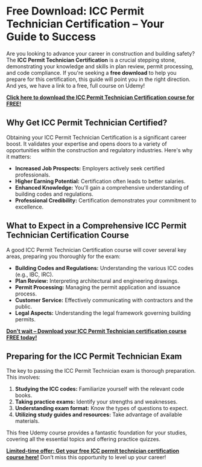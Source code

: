 # Free Download: ICC Permit Technician Certification – Your Guide to Success

Are you looking to advance your career in construction and building safety? The **ICC Permit Technician Certification** is a crucial stepping stone, demonstrating your knowledge and skills in plan review, permit processing, and code compliance. If you're seeking a **free download** to help you prepare for this certification, this guide will point you in the right direction. And yes, we have a link to a free, full course on Udemy!

[**Click here to download the ICC Permit Technician Certification course for FREE!**](https://udemywork.com/icc-permit-technician-certification)

## Why Get ICC Permit Technician Certified?

Obtaining your ICC Permit Technician Certification is a significant career boost. It validates your expertise and opens doors to a variety of opportunities within the construction and regulatory industries. Here's why it matters:

*   **Increased Job Prospects:** Employers actively seek certified professionals.
*   **Higher Earning Potential:** Certification often leads to better salaries.
*   **Enhanced Knowledge:** You'll gain a comprehensive understanding of building codes and regulations.
*   **Professional Credibility:** Certification demonstrates your commitment to excellence.

## What to Expect in a Comprehensive ICC Permit Technician Certification Course

A good ICC Permit Technician Certification course will cover several key areas, preparing you thoroughly for the exam:

*   **Building Codes and Regulations:** Understanding the various ICC codes (e.g., IBC, IRC).
*   **Plan Review:** Interpreting architectural and engineering drawings.
*   **Permit Processing:** Managing the permit application and issuance process.
*   **Customer Service:** Effectively communicating with contractors and the public.
*   **Legal Aspects:** Understanding the legal framework governing building permits.

[**Don't wait – Download your ICC Permit Technician certification course FREE today!**](https://udemywork.com/icc-permit-technician-certification)

## Preparing for the ICC Permit Technician Exam

The key to passing the ICC Permit Technician exam is thorough preparation. This involves:

1.  **Studying the ICC codes:** Familiarize yourself with the relevant code books.
2.  **Taking practice exams:** Identify your strengths and weaknesses.
3.  **Understanding exam format:** Know the types of questions to expect.
4.  **Utilizing study guides and resources:** Take advantage of available materials.

This free Udemy course provides a fantastic foundation for your studies, covering all the essential topics and offering practice quizzes.

[**Limited-time offer: Get your free ICC permit technician certification course here!**](https://udemywork.com/icc-permit-technician-certification) Don’t miss this opportunity to level up your career!
